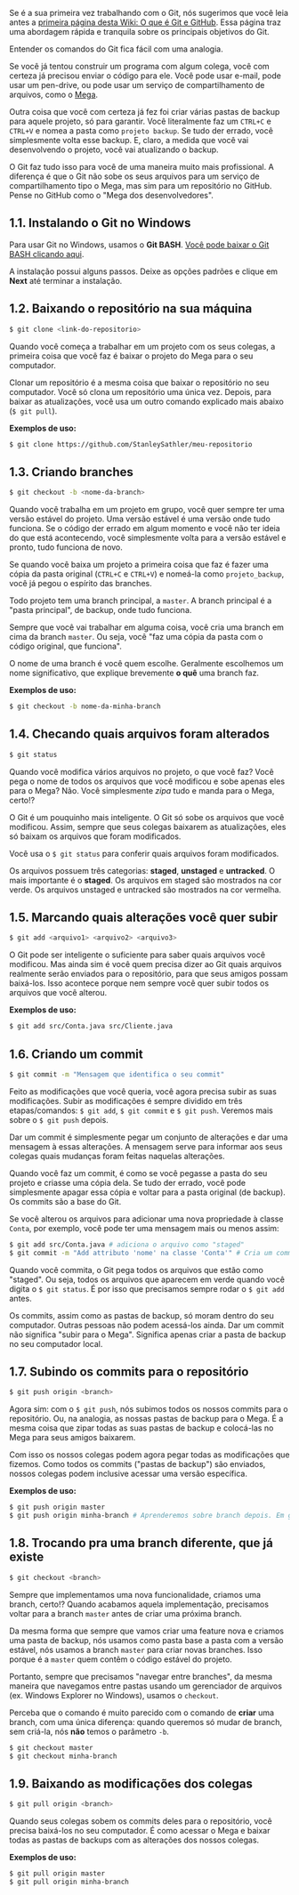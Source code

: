 Se é a sua primeira vez trabalhando com o Git, nós sugerimos que você leia antes a [primeira página desta Wiki: O que é Git e GitHub](https://github.com/stanley-java-projects/sistema-gerenciador-bibliotecas/wiki/1.-O-que-%C3%A9-Git-e-GitHub). Essa página traz uma abordagem rápida e tranquila sobre os principais objetivos do Git.

Entender os comandos do Git fica fácil com uma analogia.

Se você já tentou construir um programa com algum colega, você com certeza já precisou enviar o código para ele. Você pode usar e-mail, pode usar um pen-drive, ou pode usar um serviço de compartilhamento de arquivos, como o [Mega](https://mega.nz/).

Outra coisa que você com certeza já fez foi criar várias pastas de backup para aquele projeto, só para garantir. Você literalmente faz um `CTRL+C` e `CTRL+V` e nomea a pasta como `projeto backup`. Se tudo der errado, você simplesmente volta esse backup. E, claro, a medida que você vai desenvolvendo o projeto, você vai atualizando o backup.

O Git faz tudo isso para você de uma maneira muito mais profissional. A diferença é que o Git não sobe os seus arquivos para um serviço de compartilhamento tipo o Mega, mas sim para um repositório no GitHub. Pense no GitHub como o "Mega dos desenvolvedores".

## 1.1. Instalando o Git no Windows
Para usar Git no Windows, usamos o **Git BASH**. [Você pode baixar o Git BASH clicando aqui](https://gitforwindows.org/).

A instalação possui alguns passos. Deixe as opções padrões e clique em **Next** até terminar a instalação.

## 1.2. Baixando o repositório na sua máquina

```sh
$ git clone <link-do-repositorio>
```

Quando você começa a trabalhar em um projeto com os seus colegas, a primeira coisa que você faz é baixar o projeto do Mega para o seu computador.

Clonar um repositório é a mesma coisa que baixar o repositório no seu computador. Você só clona um repositório uma única vez. Depois, para baixar as atualizações, você usa um outro comando explicado mais abaixo (`$ git pull`).

**Exemplos de uso:**

```sh
$ git clone https://github.com/StanleySathler/meu-repositorio
```

## 1.3. Criando branches

```sh
$ git checkout -b <nome-da-branch>
```

Quando você trabalha em um projeto em grupo, você quer sempre ter uma versão estável do projeto. Uma versão estável é uma versão onde tudo funciona. Se o código der errado em algum momento e você não ter ideia do que está acontecendo, você simplesmente volta para a versão estável e pronto, tudo funciona de novo.

Se quando você baixa um projeto a primeira coisa que faz é fazer uma cópia da pasta original (`CTRL+C` e `CTRL+V`) e nomeá-la como `projeto_backup`, você já pegou o espírito das branches.

Todo projeto tem uma branch principal, a `master`. A branch principal é a "pasta principal", de backup, onde tudo funciona.

Sempre que você vai trabalhar em alguma coisa, você cria uma branch em cima da branch `master`. Ou seja, você "faz uma cópia da pasta com o código original, que funciona". 

O nome de uma branch é você quem escolhe. Geralmente escolhemos um nome significativo, que explique brevemente **o quê** uma branch faz.

**Exemplos de uso:**

```sh
$ git checkout -b nome-da-minha-branch
```

## 1.4. Checando quais arquivos foram alterados

```sh
$ git status
```

Quando você modifica vários arquivos no projeto, o que você faz? Você pega o nome de todos os arquivos que você modificou e sobe apenas eles para o Mega? Não. Você simplesmente _zipa_ tudo e manda para o Mega, certo!?

O Git é um pouquinho mais inteligente. O Git só sobe os arquivos que você modificou. Assim, sempre que seus colegas baixarem as atualizações, eles só baixam os arquivos que foram modificados.

Você usa o `$ git status` para conferir quais arquivos foram modificados.

Os arquivos possuem três categorias: **staged**, **unstaged** e **untracked**. O mais importante é o **staged**. Os arquivos em staged são mostrados na cor verde. Os arquivos unstaged e untracked são mostrados na cor vermelha.

## 1.5. Marcando quais alterações você quer subir

```sh
$ git add <arquivo1> <arquivo2> <arquivo3>
```

O Git pode ser inteligente o suficiente para saber quais arquivos você modificou. Mas ainda sim é você quem precisa dizer ao Git quais arquivos realmente serão enviados para o repositório, para que seus amigos possam baixá-los. Isso acontece porque nem sempre você quer subir todos os arquivos que você alterou.

**Exemplos de uso:**

```sh
$ git add src/Conta.java src/Cliente.java
```

## 1.6. Criando um commit

```sh
$ git commit -m "Mensagem que identifica o seu commit"
```

Feito as modificações que você queria, você agora precisa subir as suas modificações. Subir as modificações é sempre dividido em três etapas/comandos: `$ git add`, `$ git commit` e `$ git push`. Veremos mais sobre o `$ git push` depois.

Dar um commit é simplesmente pegar um conjunto de alterações e dar uma mensagem à essas alterações. A mensagem serve para informar aos seus colegas quais mudanças foram feitas naquelas alterações.

Quando você faz um commit, é como se você pegasse a pasta do seu projeto e criasse uma cópia dela. Se tudo der errado, você pode simplesmente apagar essa cópia e voltar para a pasta original (de backup). Os commits são a base do Git.

Se você alterou os arquivos para adicionar uma nova propriedade à classe `Conta`, por exemplo, você pode ter uma mensagem mais ou menos assim:

```sh
$ git add src/Conta.java # adiciona o arquivo como "staged"
$ git commit -m "Add attributo 'nome' na classe 'Conta'" # Cria um commit
```

Quando você commita, o Git pega todos os arquivos que estão como "staged". Ou seja, todos os arquivos que aparecem em verde quando você digita o `$ git status`. É por isso que precisamos sempre rodar o `$ git add` antes.

Os commits, assim como as pastas de backup, só moram dentro do seu computador. Outras pessoas não podem acessá-los ainda. Dar um commit não significa "subir para o Mega". Significa apenas criar a pasta de backup no seu computador local.

## 1.7. Subindo os commits para o repositório

```sh
$ git push origin <branch>
```

Agora sim: com o `$ git push`, nós subimos todos os nossos commits para o repositório. Ou, na analogia, as nossas pastas de backup para o Mega. É a mesma coisa que zipar todas as suas pastas de backup e colocá-las no Mega para seus amigos baixarem.

Com isso os nossos colegas podem agora pegar todas as modificações que fizemos. Como todos os commits ("pastas de backup") são enviados, nossos colegas podem inclusive acessar uma versão específica.

**Exemplos de uso:**

```sh
$ git push origin master
$ git push origin minha-branch # Aprenderemos sobre branch depois. Em geral, use "master"
```

## 1.8. Trocando pra uma branch diferente, que já existe

```sh
$ git checkout <branch>
```

Sempre que implementamos uma nova funcionalidade, criamos uma branch, certo!? Quando acabamos aquela implementação, precisamos voltar para a branch `master` antes de criar uma próxima branch.

Da mesma forma que sempre que vamos criar uma feature nova e criamos uma pasta de backup, nós usamos como pasta base a pasta com a versão estável, nós usamos a branch `master` para criar novas branches. Isso porque é a `master` quem contêm o código estável do projeto.

Portanto, sempre que precisamos "navegar entre branches", da mesma maneira que navegamos entre pastas usando um gerenciador de arquivos (ex. Windows Explorer no Windows), usamos o `checkout`.

Perceba que o comando é muito parecido com o comando de **criar** uma branch, com uma única diferença: quando queremos só mudar de branch, sem criá-la, nós **não** temos o parâmetro `-b`.

```sh
$ git checkout master
$ git checkout minha-branch
```

## 1.9. Baixando as modificações dos colegas

```sh
$ git pull origin <branch>
```

Quando seus colegas sobem os commits deles para o repositório, você precisa baixá-los no seu computador. É como acessar o Mega e baixar todas as pastas de backups com as alterações dos nossos colegas.

**Exemplos de uso:**

```sh
$ git pull origin master
$ git pull origin minha-branch
```